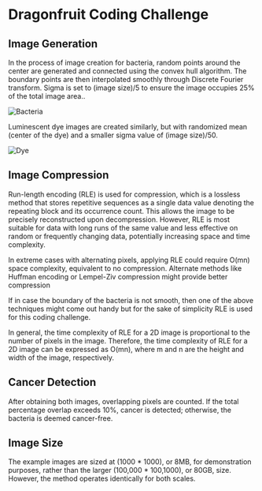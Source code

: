 # Dragonfruit Coding Challenge

## Image Generation
In the process of image creation for bacteria, random points around the center are generated and connected using the convex hull algorithm. The boundary points are then interpolated smoothly through Discrete Fourier transform. Sigma is set to (image size)/5 to ensure the image occupies 25% of the total image area..

![Bacteria]()

Luminescent dye images are created similarly, but with randomized mean (center of the dye) and a smaller sigma value of (image size)/50.

![Dye]()

## Image Compression
Run-length encoding (RLE) is used for compression, which is a lossless method that stores repetitive sequences as a single data value denoting the repeating block and its occurrence count. This allows the image to be precisely reconstructed upon decompression. However, RLE is most suitable for data with long runs of the same value and less effective on random or frequently changing data, potentially increasing space and time complexity.

In extreme cases with alternating pixels, applying RLE could require O(mn) space complexity, equivalent to no compression. Alternate methods like Huffman encoding or Lempel-Ziv compression might provide better compression

If in case the boundary of the bacteria is not smooth, then one of the above techniques might come out handy but for the sake of simplicity RLE is used for this coding challenge.

In general, the time complexity of RLE for a 2D image is proportional to the number of pixels in the image. Therefore, the time complexity of RLE for a 2D image can be expressed as O(mn), where m and n are the height and width of the image, respectively.

## Cancer Detection
After obtaining both images, overlapping pixels are counted. If the total percentage overlap exceeds 10%, cancer is detected; otherwise, the bacteria is deemed cancer-free.

## Image Size
The example images are sized at (1000 * 1000), or 8MB, for demonstration purposes, rather than the larger (100,000 * 100,1000), or 80GB, size. However, the method operates identically for both scales.